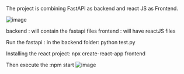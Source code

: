 The project is combining FastAPI as backend and react JS as Frontend.

![image](https://github.com/user-attachments/assets/6024cfda-e5f8-4e53-bb09-be520329d240)


backend : will contain the fastapi files
frontend : will have reactJS files

Run the fastapi : in the backend folder:
python test.py

Installing the react project:
  npx create-react-app frontend

Then execute the :npm start
![image](https://github.com/user-attachments/assets/eddefc45-0bc7-448e-a768-3c632c023a05)




